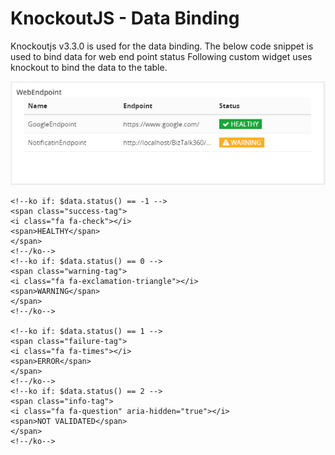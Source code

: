 # KnockoutJS - Data Binding
Knockoutjs v3.3.0 is used for the data binding. The below code snippet is used to bind data for web end point status
Following custom widget uses knockout to bind the data to the table.

![WebEndpointWidget](https://github.com/biztalk360/Custom-Widgets/blob/master/WebEndpointWidget.png)

 ```
<!--ko if: $data.status() == -1 -->
<span class="success-tag">
<i class="fa fa-check"></i>
<span>HEALTHY</span>
</span>
<!--/ko-->
<!--ko if: $data.status() == 0 -->
<span class="warning-tag">
<i class="fa fa-exclamation-triangle"></i>
<span>WARNING</span>
</span>
<!--/ko-->

<!--ko if: $data.status() == 1 -->
<span class="failure-tag">
<i class="fa fa-times"></i>
<span>ERROR</span>
</span>
<!--/ko-->
<!--ko if: $data.status() == 2 -->
<span class="info-tag">
<i class="fa fa-question" aria-hidden="true"></i>
<span>NOT VALIDATED</span>
</span>
<!--/ko-->
```
